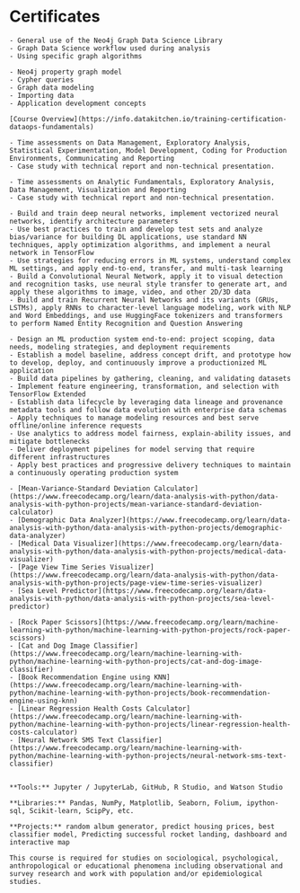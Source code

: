 # Certificates

````{dropdown} [Neo4j Graph Data Science Certified](https://graphacademy.neo4j.com/certificates/4fe37ad4060286cfbcbd37412208c63d606db028455e0942eab9338565fd0d5e.pdf)
- General use of the Neo4j Graph Data Science Library
- Graph Data Science workflow used during analysis
- Using specific graph algorithms
````

````{dropdown} [Neo4j Certified Professional](https://graphacademy.neo4j.com/certificates/ec69014412ba18c86c59343915814f59d8383b6a7ef32a74e77feaac0ec271fb.pdf)
- Neo4j property graph model
- Cypher queries
- Graph data modeling
- Importing data
- Application development concepts
````


````{dropdown} [DataKitchen DataOps Fundamentals - May 2022](https://learn.datakitchen.io/certificate/ODIwMDBfODg1NDU2)
[Course Overview](https://info.datakitchen.io/training-certification-dataops-fundamentals)
````

````{dropdown} [DataCamp Professional Data Scientist - May 2022](https://www.datacamp.com/certificate/DS0015263399857)
- Time assessments on Data Management, Exploratory Analysis, Statistical Experimentation, Model Development, Coding for Production Environments, Communicating and Reporting
- Case study with technical report and non-technical presentation.
````

````{dropdown} [DataCamp Professional Analyst - May 2022](https://www.datacamp.com/certificate/DA0018252251622)
- Time assessments on Analytic Fundamentals, Exploratory Analysis, Data Management, Visualization and Reporting
- Case study with technical report and non-technical presentation.
````

````{dropdown} [DeepLearning.AI Deep Learning Specialization- Dec 2021](https://coursera.org/share/2feff820c78f807f2b40fbc6d498fa55)
- Build and train deep neural networks, implement vectorized neural networks, identify architecture parameters
- Use best practices to train and develop test sets and analyze bias/variance for building DL applications, use standard NN techniques, apply optimization algorithms, and implement a neural network in TensorFlow
- Use strategies for reducing errors in ML systems, understand complex ML settings, and apply end-to-end, transfer, and multi-task learning
- Build a Convolutional Neural Network, apply it to visual detection and recognition tasks, use neural style transfer to generate art, and apply these algorithms to image, video, and other 2D/3D data
- Build and train Recurrent Neural Networks and its variants (GRUs, LSTMs), apply RNNs to character-level language modeling, work with NLP and Word Embeddings, and use HuggingFace tokenizers and transformers to perform Named Entity Recognition and Question Answering
````

````{dropdown} [DeepLearning.AI - Machine Learning Engineering for Production (MLOps) - Sep 2021](https://coursera.org/share/1f979fdc70dc1287759f1f411695da3c)
- Design an ML production system end-to-end: project scoping, data needs, modeling strategies, and deployment requirements
- Establish a model baseline, address concept drift, and prototype how to develop, deploy, and continuously improve a productionized ML application
- Build data pipelines by gathering, cleaning, and validating datasets
- Implement feature engineering, transformation, and selection with TensorFlow Extended
- Establish data lifecycle by leveraging data lineage and provenance metadata tools and follow data evolution with enterprise data schemas
- Apply techniques to manage modeling resources and best serve offline/online inference requests
- Use analytics to address model fairness, explain-ability issues, and mitigate bottlenecks
- Deliver deployment pipelines for model serving that require different infrastructures
- Apply best practices and progressive delivery techniques to maintain a continuously operating production system
````

````{dropdown} [FreeCodeCamp Data Analysis with Python - Jul 2021](https://www.freecodecamp.org/certification/guopatrick/data-analysis-with-python-v7)
- [Mean-Variance-Standard Deviation Calculator](https://www.freecodecamp.org/learn/data-analysis-with-python/data-analysis-with-python-projects/mean-variance-standard-deviation-calculator)
- [Demographic Data Analyzer](https://www.freecodecamp.org/learn/data-analysis-with-python/data-analysis-with-python-projects/demographic-data-analyzer)
- [Medical Data Visualizer](https://www.freecodecamp.org/learn/data-analysis-with-python/data-analysis-with-python-projects/medical-data-visualizer)
- [Page View Time Series Visualizer](https://www.freecodecamp.org/learn/data-analysis-with-python/data-analysis-with-python-projects/page-view-time-series-visualizer)
- [Sea Level Predictor](https://www.freecodecamp.org/learn/data-analysis-with-python/data-analysis-with-python-projects/sea-level-predictor)
````

````{dropdown} [FreeCodeCamp Machine Learning with Python - Jun 2021](https://www.freecodecamp.org/certification/guopatrick/machine-learning-with-python-v7)
- [Rock Paper Scissors](https://www.freecodecamp.org/learn/machine-learning-with-python/machine-learning-with-python-projects/rock-paper-scissors)
- [Cat and Dog Image Classifier](https://www.freecodecamp.org/learn/machine-learning-with-python/machine-learning-with-python-projects/cat-and-dog-image-classifier)
- [Book Recommendation Engine using KNN](https://www.freecodecamp.org/learn/machine-learning-with-python/machine-learning-with-python-projects/book-recommendation-engine-using-knn)
- [Linear Regression Health Costs Calculator](https://www.freecodecamp.org/learn/machine-learning-with-python/machine-learning-with-python-projects/linear-regression-health-costs-calculator)
- [Neural Network SMS Text Classifier](https://www.freecodecamp.org/learn/machine-learning-with-python/machine-learning-with-python-projects/neural-network-sms-text-classifier)
````

````{dropdown} [IBM Data Science Professional - Jan 2021](https://www.credly.com/badges/5b40fa41-4510-40c0-8fd3-d0134f8ae0c8?source=linked_in_profile)

**Tools:** Jupyter / JupyterLab, GitHub, R Studio, and Watson Studio 

**Libraries:** Pandas, NumPy, Matplotlib, Seaborn, Folium, ipython-sql, Scikit-learn, ScipPy, etc. 

**Projects:** random album generator, predict housing prices, best classifier model, Predicting successful rocket landing, dashboard and interactive map
````

````{dropdown} [CITI Group 2: Social Behavioral and Education Research Investigators - Oct 2019](https://www.citiprogram.org/verify/?wfdc98a5f-e96c-4990-8804-91af8d5eae26-33644714)
This course is required for studies on sociological, psychological, anthropological or educational phenomena including observational and survey research and work with population and/or epidemiological studies.
````
